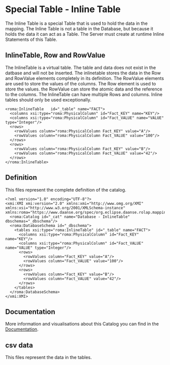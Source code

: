 # Special Table -  Inline Table

The Inline Table is a special Table that is used to hold the data in the mapping. The Inline Table is not a table in the Database, but because it holds the data it can act as a Table. The Server must create at runtime Inline Statements of this Table.


## InlineTable, Row and RowValue

The InlineTable is a virtual table. The table and data does not exist in the datbase and will not be inserted. The inlinetable stores the data in the Row and RowValue elements completely in its definition. The RowValue elements are used to store the values of the columns. The Row element is used to store the values. the RowValue can store the atomic data and the reference to the columns. The InlineTable can have multiple Rows and columns. Inline tables should only be used exceptionally.


```xmi
<roma:InlineTable   id="_table" name="FACT">
  <columns xsi:type="roma:PhysicalColumn" id="Fact_KEY" name="KEY"/>
  <columns xsi:type="roma:PhysicalColumn" id="Fact_VALUE" name="VALUE" type="Integer"/>
  <rows>
    <rowValues column="roma:PhysicalColumn Fact_KEY" value="A"/>
    <rowValues column="roma:PhysicalColumn Fact_VALUE" value="100"/>
  </rows>
  <rows>
    <rowValues column="roma:PhysicalColumn Fact_KEY" value="B"/>
    <rowValues column="roma:PhysicalColumn Fact_VALUE" value="42"/>
  </rows>
</roma:InlineTable>

```


## Definition

This files represent the complete definition of the catalog.

```xmi
<?xml version="1.0" encoding="UTF-8"?>
<xmi:XMI xmi:version="2.0" xmlns:xmi="http://www.omg.org/XMI" xmlns:xsi="http://www.w3.org/2001/XMLSchema-instance" xmlns:roma="https://www.daanse.org/spec/org.eclipse.daanse.rolap.mapping">
  <roma:Catalog id="_cat" name="Database - InlineTable" dbschemas="_dbschema"/>
  <roma:DatabaseSchema id="_dbschema">
    <tables xsi:type="roma:InlineTable" id="_table" name="FACT">
      <columns xsi:type="roma:PhysicalColumn" id="Fact_KEY" name="KEY"/>
      <columns xsi:type="roma:PhysicalColumn" id="Fact_VALUE" name="VALUE" type="Integer"/>
      <rows>
        <rowValues column="Fact_KEY" value="A"/>
        <rowValues column="Fact_VALUE" value="100"/>
      </rows>
      <rows>
        <rowValues column="Fact_KEY" value="B"/>
        <rowValues column="Fact_VALUE" value="42"/>
      </rows>
    </tables>
  </roma:DatabaseSchema>
</xmi:XMI>

```
## Documentation

More information and visualisations about this Catalog you can find in the [Documentation](./DOCUMENTATION.MD).

## csv data


This files represent the data in the tables.

